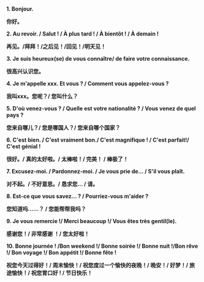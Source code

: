 **1. Bonjour.**

**你好。**

**2. Au revoir. / Salut ! / À plus tard ! / À bientôt ! / À demain !**

**再见。/拜拜！/之后见！/回见！/明天见！**

**3. Je suis heureux(se) de vous connaître/ de faire votre connaissance.**

**很高兴认识您。**

**4. Je m'appelle xxx. Et vous ? / Comment vous appelez-vous ?**

**我叫xxx。您呢？/ 您叫什么？**

**5. D'où venez-vous ? / Quelle est votre nationalité ? / Vous venez de quel pays ?**

**您来自哪儿？/ 您是哪国人？/ 您来自哪个国家？**

**6. C'est bien. / C'est vraiment bon./ C'est magnifique ! / C'est parfait!/ C'est génial !**

**很好。/ 真的太好啦。/ 太棒啦！/ 完美！ / 棒极了！**

**7. Excusez-moi. / Pardonnez-moi. / Je vous prie de... / S'il vous plaît.**

**对不起。/ 不好意思。/ 恳求您... / 请。**

**8. Est-ce que vous savez... ? / Pourriez-vous m'aider ?**

**您知道吗……？ / 您能帮帮我吗？**

**9. Je vous remercie !/ Merci beaucoup !/ Vous êtes très gentil(le).**

**感谢您！/ 非常感谢 ！/ 您太好啦！**

**10. Bonne journée ! /Bon weekend !/ Bonne soirée !/ Bonne nuit !/Bon rêve !/ Bon voyage !/ Bon appétit !/ Bonne fête !**

**祝您今天过得好！/ 周末愉快！/ 祝您度过一个愉快的夜晚！/ 晚安！/ 好梦！/ 旅途愉快！/ 祝您胃口好 ! / 节日快乐！**

